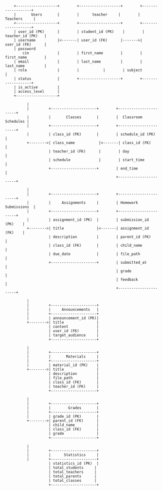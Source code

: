         +-------------------+        +-------------------+        +-------------------+
        |       Users       |        |      teacher     |        |      Teachers     |
        +-------------------+        +-------------------+        +-------------------+
        | user_id (PK)      |        | student_id (PK)    |        | teacher_id (PK)   |
        | username          |<-------| user_id (FK)      |------->| user_id (FK)      |
        | password
            cin             |        | first_name        |        | first_name        |
        | email             |        | last_name         |        | last_name         |
        | role              |        |           |        | subject           |
        | status            |        +-------------------+        +-------------------+
        | is_active         |
        | access_level      |
        +-------------------+

              |
              |         +---------------------+        +-----------------------+
              |         |       Classes       |        |  Classroom Schedules |
              |         +---------------------+        +-----------------------+
              |         | class_id (PK)       |        | schedule_id (PK)      |
              +-------->| class_name           |<-------| class_id (FK)         |
                        | teacher_id (FK)      |        | day                   |
                        | schedule             |        | start_time            |
                        +---------------------+        | end_time              |
                                                       +-----------------------+

              |
              |         +---------------------+        +-----------------------+
              |         |     Assignments     |        | Homework Submissions  |
              |         +---------------------+        +-----------------------+
              |         | assignment_id (PK)  |        | submission_id (PK)    |
              +-------->| title               |<-------| assignment_id (FK)    |
                        | description         |        | parent_id (FK)        |
                        | class_id (FK)       |        | child_name            |
                        | due_date            |        | file_path             |
                        +---------------------+        | submitted_at          |
                                                       | grade                 |
                                                       | feedback              |
                                                       +-----------------------+

              |
              |         +---------------------+
              |         |     Announcements   |
              |         +---------------------+
              |         | announcement_id (PK)|
              +-------->| title               |
                        | content             |
                        | user_id (FK)        |
                        | target_audience     |
                        +---------------------+

              |
              |         +---------------------+
              |         |       Materials     |
              |         +---------------------+
              |         | material_id (PK)    |
              +-------->| title               |
                        | description         |
                        | file_path           |
                        | class_id (FK)       |
                        | teacher_id (FK)     |
                        +---------------------+

              |
              |         +---------------------+
              |         |        Grades       |
              |         +---------------------+
              |         | grade_id (PK)       |
              +-------->| parent_id (FK)      |
                        | child_name          |
                        | class_id (FK)       |
                        | grade               |
                        +---------------------+

              |
              |         +---------------------+
              |         |      Statistics     |
              |         +---------------------+
                        | statistics_id (PK)  |
                        | total_students     |
                        | total_teachers     |
                        | total_parents      |
                        | total_classes      |
                        +---------------------+
